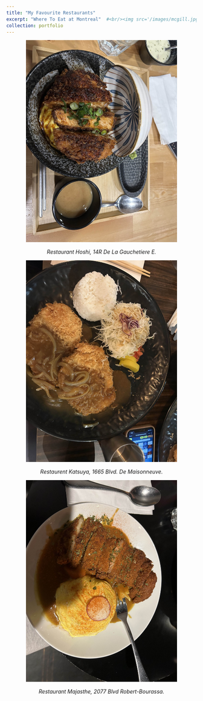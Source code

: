 ```yaml
---
title: "My Favourite Restaurants"
excerpt: "Where To Eat at Montreal"  #<br/><img src='/images/mcgill.jpg'>"
collection: portfolio
---
```



<div style="text-align: center;">
  <img src="images/hoshi.jpg" alt="Winter Break" width="400">
  <p><em>Restaurant Hoshi, 14R De La Gauchetiere E.</em></p>
</div>

<div style="text-align: center;">
  <img src="images/katsuya.jpg" alt="Winter Break" width="400">
  <p><em>Restaurent Katsuya, 1665 Blvd. De Maisonneuve.</em></p>
</div>

<div style="text-align: center;">
  <img src="images/majasthe.jpg" alt="Winter Break" width="400">
  <p><em>Restaurant Majasthe, 2077 Blvd Robert-Bourassa.</em></p>
</div>
